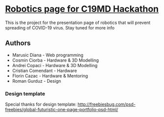 # [Robotics page for C19MD Hackathon](http://robotics.c19.md/)

This is the project for the presentation page of robotics that will prevent spreading of COVID-19 virus.
Stay tuned for more info

## Authors
- Marusic Diana - Web programming
- Cosmin Ciorba - Hardware & 3D Modelling
- Andrei Copaci - Hardware & 3D Modelling
- Cristian Comendant - Hardware
- Florin Cazac - Hardware & Mentoring
- Roman Gurduz - Design

### Design template
Special thanks for design template: http://freebiesbug.com/psd-freebies/global-futuristic-one-page-portfolio-psd-html/
